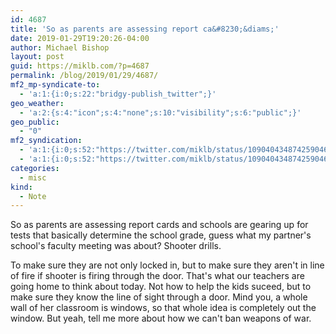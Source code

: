 ```yaml
---
id: 4687
title: 'So as parents are assessing report ca&#8230;&diams;'
date: 2019-01-29T19:20:26-04:00
author: Michael Bishop
layout: post
guid: https://miklb.com/?p=4687
permalink: /blog/2019/01/29/4687/
mf2_mp-syndicate-to:
  - 'a:1:{i:0;s:22:"bridgy-publish_twitter";}'
geo_weather:
  - 'a:2:{s:4:"icon";s:4:"none";s:10:"visibility";s:6:"public";}'
geo_public:
  - "0"
mf2_syndication:
  - 'a:1:{i:0;s:52:"https://twitter.com/miklb/status/1090404348742590464";}'
  - 'a:1:{i:0;s:52:"https://twitter.com/miklb/status/1090404348742590464";}'
categories:
  - misc
kind:
  - Note
---
```

So as parents are assessing report cards and schools are gearing up for tests that basically determine the school grade, guess what my partner's school's faculty meeting was about? Shooter drills.

To make sure they are not only locked in, but to make sure they aren't in line of fire if shooter is firing through the door. That's what our teachers are going home to think about today. Not how to help the kids suceed, but to make sure they know the line of sight through a door. Mind you, a whole wall of her classroom is windows, so that whole idea is completely out the window. But yeah, tell me more about how we can't ban weapons of war.